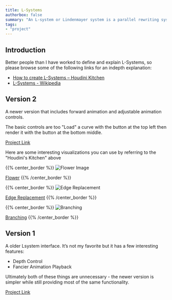 ```yaml
---
title: L-Systems
authorbox: false
summary: "An L-system or Lindenmayer system is a parallel rewriting system and a type of formal grammar."
tags:
- "project"
---
```


## Introduction

Better people than I have worked to define and explain L-Systems, so please browse some of the following links for an indepth explanation:
* [How to create L-Systems – Houdini Kitchen](https://www.houdinikitchen.net/2019/12/21/how-to-create-l-systems/)
* [L-Systems - Wikipedia](https://en.wikipedia.org/wiki/L-system)

## Version 2
A newer version that includes forward animation and adjustable animation controls. 

The basic controls are too "Load" a curve with the button at the top left then render it with the button at the bottom middle.

[Project Link](https://www.marshcode.com/lsys)

Here are some interesting visualizations you can use by referring to the "Houdini's Kitchen" above

{{% center_border %}}
![Flower Image](/hugo_static/img/projects/l_system/flower.gif)

[Flower](https://www.marshcode.com/lsys/#eyJydWxlcyI6eyJBIjoiQS1bRl0ifSwiYXhpb20iOiI0RkYzQTw8PCIsImFuZ2xlIjozMCwiZGVwdGgiOjEyLCJzdGVwIjo1LCJmb3J3YXJkWFkiOiJGIiwidHVyblhZY3ciOiItIiwidHVyblhZY2N3IjoiKyIsInR1cm5YWmN3IjoiPCIsInR1cm5YWmNjdyI6Ij4iLCJwdXNoIjoiWyIsInBvcCI6Il0iLCJkaXNwbGF5IjoiU2hhcmUifQ==)
{{% /center_border %}}

{{% center_border %}}
![Edge Replacement](/hugo_static/img/projects/l_system/edge_replacement.png)

[Edge Replacement](https://www.marshcode.com/lsys/#eyJydWxlcyI6eyJGIjoiOEZGKytGKytGK0YrK0YtRiJ9LCJheGlvbSI6IkYiLCJhbmdsZSI6NjAsImRlcHRoIjozLCJzdGVwIjo1LCJmb3J3YXJkWFkiOiJGIiwidHVyblhZY3ciOiItIiwidHVyblhZY2N3IjoiKyIsInR1cm5YWmN3IjoiPCIsInR1cm5YWmNjdyI6Ij4iLCJwdXNoIjoiWyIsInBvcCI6Il0iLCJkaXNwbGF5IjoiU2hhcmUifQ==)
{{% /center_border %}}

{{% center_border %}}
![Branching](/hugo_static/img/projects/l_system/branching.png)

[Branching](https://www.marshcode.com/lsys/#eyJydWxlcyI6eyJYIjoiRi1bW1hdK1hdK0ZbK0ZYXS1YIiwiRiI6IkZGIn0sImF4aW9tIjoiWCIsImFuZ2xlIjoyMi41LCJkZXB0aCI6NSwic3RlcCI6NSwiZm9yd2FyZFhZIjoiRiIsInR1cm5YWWN3IjoiLSIsInR1cm5YWWNjdyI6IisiLCJ0dXJuWFpjdyI6IjwiLCJ0dXJuWFpjY3ciOiI+IiwicHVzaCI6IlsiLCJwb3AiOiJdIiwiZGlzcGxheSI6IlNoYXJlIn0=)
{{% /center_border %}}

## Version 1

A older Lsystem interface. It’s not my favorite but it has a few interesting features:

* Depth Control
* Fancier Animation Playback

Ultimately both of these things are unnecessary - the newer version is simpler while still providing most of the same functionality.

[Project Link](https://www.marshcode.com/lsys_old)